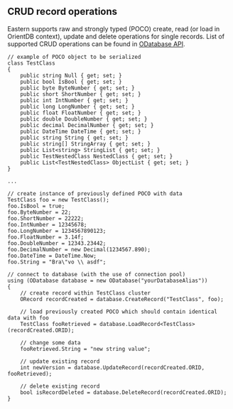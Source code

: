 CRUD record operations
---

Eastern supports raw and strongly typed (POCO) create, read (or load in OrientDB context), update and delete operations for single records. List of supported CRUD operations can be found in [ODatabase API](https://github.com/yojimbo87/Eastern/blob/master/docs/api/ODatabase.md).

    // example of POCO object to be serialized
    class TestClass
    {
        public string Null { get; set; }
        public bool IsBool { get; set; }
        public byte ByteNumber { get; set; }
        public short ShortNumber { get; set; }
        public int IntNumber { get; set; }
        public long LongNumber { get; set; }
        public float FloatNumber { get; set; }
        public double DoubleNumber { get; set; }
        public decimal DecimalNumber { get; set; }
        public DateTime DateTime { get; set; }
        public string String { get; set; }
        public string[] StringArray { get; set; }
        public List<string> StringList { get; set; }
        public TestNestedClass NestedClass { get; set; }
        public List<TestNestedClass> ObjectList { get; set; }
    }

    ...

    // create instance of previously defined POCO with data
    TestClass foo = new TestClass();
    foo.IsBool = true;
    foo.ByteNumber = 22;
    foo.ShortNumber = 22222;
    foo.IntNumber = 12345678;
    foo.LongNumber = 1234567890123;
    foo.FloatNumber = 3.14f;
    foo.DoubleNumber = 12343.23442;
    foo.DecimalNumber = new Decimal(1234567.890);
    foo.DateTime = DateTime.Now;
    foo.String = "Bra\"vo \\ asdf";
    
    // connect to database (with the use of connection pool)
    using (ODatabase database = new ODatabase("yourDatabaseAlias"))
    {
        // create record within TestClass cluster
        ORecord recordCreated = database.CreateRecord("TestClass", foo);
        
        // load previously created POCO which should contain identical data with foo
        TestClass fooRetrieved = database.LoadRecord<TestClass>(recordCreated.ORID);
        
        // change some data
        fooRetrieved.String = "new string value";
        
        // update existing record
        int newVersion = database.UpdateRecord(recordCreated.ORID, fooRetrieved);
        
        // delete existing record
        bool isRecordDeleted = database.DeleteRecord(recordCreated.ORID);
    }